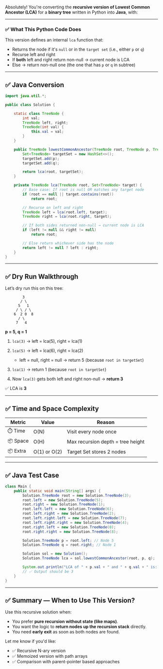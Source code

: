 Absolutely! You're converting the **recursive version of Lowest Common Ancestor (LCA)** for a **binary tree** written in Python into **Java**, with:

---

### ✅ What This Python Code Does

This version defines an internal `lca` function that:

* Returns the node if it's `null` or in the `target set` (i.e., either `p` or `q`)
* Recurse left and right
* If **both** left and right return non-null → current node is LCA
* Else → return non-null one (the one that has `p` or `q` in subtree)

---

## ✅ Java Conversion

```java
import java.util.*;

public class Solution {

    static class TreeNode {
        int val;
        TreeNode left, right;
        TreeNode(int val) {
            this.val = val;
        }
    }

    public TreeNode lowestCommonAncestor(TreeNode root, TreeNode p, TreeNode q) {
        Set<TreeNode> targetSet = new HashSet<>();
        targetSet.add(p);
        targetSet.add(q);

        return lca(root, targetSet);
    }

    private TreeNode lca(TreeNode root, Set<TreeNode> target) {
        // Base case: If root is null OR matches any target node
        if (root == null || target.contains(root))
            return root;

        // Recurse on left and right
        TreeNode left = lca(root.left, target);
        TreeNode right = lca(root.right, target);

        // If both sides returned non-null → current node is LCA
        if (left != null && right != null)
            return root;

        // Else return whichever side has the node
        return left != null ? left : right;
    }
}
```

---

## ✅ Dry Run Walkthrough

Let’s dry run this on this tree:

```
        3
       / \
      5   1
     / \ / \
    6  2 0  8
      / \
     7   4
```

**p = 5, q = 1**

1. `lca(3)` → left = lca(5), right = lca(1)
2. `lca(5)` → left = lca(6), right = lca(2)

   * left = null, right = null → return 5 (because `root in targetSet`)
3. `lca(1)` → return 1 (because `root in targetSet`)
4. Now `lca(3)` gets both left and right non-null → **return 3**

✅ LCA is **3**

---

## ✅ Time and Space Complexity

| Metric   | Value        | Reason                            |
| -------- | ------------ | --------------------------------- |
| ⏱️ Time  | O(N)         | Visit every node once             |
| 📦 Space | O(H)         | Max recursion depth = tree height |
| 📦 Extra | O(1) or O(2) | Target Set stores 2 nodes         |

---

## ✅ Java Test Case

```java
class Main {
    public static void main(String[] args) {
        Solution.TreeNode root = new Solution.TreeNode(3);
        root.left = new Solution.TreeNode(5);
        root.right = new Solution.TreeNode(1);
        root.left.left = new Solution.TreeNode(6);
        root.left.right = new Solution.TreeNode(2);
        root.left.right.left = new Solution.TreeNode(7);
        root.left.right.right = new Solution.TreeNode(4);
        root.right.left = new Solution.TreeNode(0);
        root.right.right = new Solution.TreeNode(8);

        Solution.TreeNode p = root.left; // Node 5
        Solution.TreeNode q = root.right; // Node 1

        Solution sol = new Solution();
        Solution.TreeNode lca = sol.lowestCommonAncestor(root, p, q);

        System.out.println("LCA of " + p.val + " and " + q.val + " is: " + lca.val);
        // ✅ Output should be 3
    }
}
```

---

## ✅ Summary — When to Use This Version?

Use this recursive solution when:

* You prefer **pure recursion without state (like maps)**.
* You want the logic to **return nodes up the recursion stack** directly.
* You need **early exit** as soon as both nodes are found.

Let me know if you'd like:

* ✅ Recursive N-ary version
* ✅ Memoized version with path arrays
* ✅ Comparison with parent-pointer based approaches
